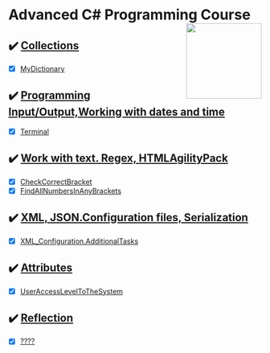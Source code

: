 # Advanced C# Programming Course  <img src="https://www.onlinebooksreview.com/uploads/blog_images/2018/01/27_c-sharp-logo-filled.png" align="right" width="150px" height="150px" /> 

## :heavy_check_mark: [Collections](https://github.com/suren-vanyan/ADVANCED_OOP/tree/master/OOP.Advanced.Collection)
- [x] [MyDictionary](https://github.com/suren-vanyan/ADVANCED_OOP/tree/master/OOP.Advanced.Collection/OOP.Advanced.Collection.MyDictionary)
## :heavy_check_mark: [Programming Input/Output,Working with dates and time](https://github.com/suren-vanyan/ADVANCED_OOP/tree/master/OOP.Advance.System.IO/Terminal) 
- [x] [Terminal](https://github.com/suren-vanyan/ADVANCED_OOP/tree/master/OOP.Advance.System.IO/Terminal/Terminal) 
## :heavy_check_mark: [Work with text. Regex, HTMLAgilityPack](https://github.com/suren-vanyan/ADVANCED_OOP/tree/master/OOP.Advance.Regex) 
- [x] [CheckCorrectBracket](https://github.com/suren-vanyan/ADVANCED_OOP/blob/master/OOP.Advance.Regex/Regex.CheckCorrectBracket/OOP.Advance.Regex.CheckCorrectBracket/Program.cs) 
- [x]  [FindAllNumbersInAnyBrackets	](https://github.com/suren-vanyan/ADVANCED_OOP/blob/master/OOP.Advance.Regex/Regex.FindAllNumbersInAnyBrackets/Regex.FindAllNumbersInAnyBrackets/Program.cs) 
## :heavy_check_mark: [XML, JSON.Configuration files, Serialization](https://github.com/suren-vanyan/ADVANCED_OOP/tree/master/OOP.Advance.XML/XML_Configuration.AdditionalTasks) 
- [x]  [XML_Configuration.AdditionalTasks	](https://github.com/suren-vanyan/ADVANCED_OOP/blob/master/OOP.Advance.XML/XML_Configuration.AdditionalTasks/XML_Configuration.AdditionalTasks/Program.cs)
## :heavy_check_mark: [Attributes](https://github.com/suren-vanyan/ADVANCED_OOP/tree/master/OOP.Advance.Attributes) 
- [x]  [UserAccessLevelToTheSystem](https://github.com/suren-vanyan/ADVANCED_OOP/blob/master/OOP.Advance.Attributes/UserAccessLevelToTheSystem/UserAccessLevelToTheSystem/Program.cs)
## :heavy_check_mark: [Reflection](https://github.com/suren-vanyan/ADVANCED_OOP/tree/master/OOP.Advance.Reflection/ConsoleApp3) 
- [x]  [????]()
